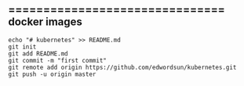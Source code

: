 ===============================
docker images
-------------------
```
echo "# kubernetes" >> README.md
git init
git add README.md
git commit -m "first commit"
git remote add origin https://github.com/edwordsun/kubernetes.git
git push -u origin master
```
